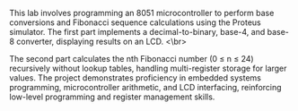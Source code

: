 This lab involves programming an 8051 microcontroller to perform base conversions and Fibonacci sequence calculations using the Proteus simulator. The first part implements a decimal-to-binary, base-4, and base-8 converter, displaying results on an LCD. <\br>

The second part calculates the nth Fibonacci number (0 ≤ n ≤ 24) recursively without lookup tables, handling multi-register storage for larger values. The project demonstrates proficiency in embedded systems programming, microcontroller arithmetic, and LCD interfacing, reinforcing low-level programming and register management skills.

